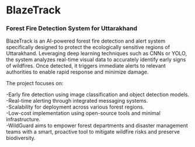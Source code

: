 <h1>BlazeTrack</h1>

<h3>Forest Fire Detection System for Uttarakhand</h3>

BlazeTrack is an AI-powered forest fire detection and alert system specifically designed to protect the ecologically sensitive regions of Uttarakhand. Leveraging deep learning techniques such as CNNs or YOLO, the system analyzes real-time visual data to accurately identify early signs of wildfires. Once detected, it triggers immediate alerts to relevant authorities to enable rapid response and minimize damage.

The project focuses on:

-Early fire detection using image classification and object detection models.</br>
-Real-time alerting through integrated messaging systems.</br>
-Scalability for deployment across various forest regions.</br>
-Low-cost implementation using open-source tools and minimal infrastructure.</br>
-WildGuard aims to empower forest departments and disaster management teams with a smart, proactive tool to mitigate wildfire risks and preserve biodiversity.
